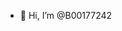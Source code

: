 - 👋 Hi, I’m @B00177242


<!---
B00177242/B00177242 is a ✨ special ✨ repository because its `README.md` (this file) appears on your GitHub profile.
You can click the Preview link to take a look at your changes.
--->

